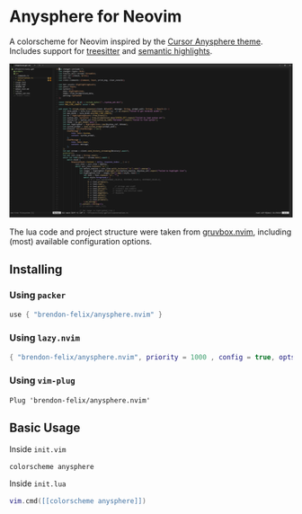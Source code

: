 # Anysphere for Neovim

A colorscheme for Neovim inspired by the [Cursor Anysphere theme](https://github.com/hasokeric/cursor-anysphere-theme). Includes support for [treesitter](https://github.com/nvim-treesitter/nvim-treesitter) and [semantic highlights](https://neovim.io/doc/user/lsp.html#lsp-semantic-highlight).

![Theme Screenshot](./.github/screenshot.png)

The lua code and project structure were taken from [gruvbox.nvim](https://github.com/ellisonleao/gruvbox.nvim), including (most) available configuration options.

## Installing

### Using `packer`

```lua
use { "brendon-felix/anysphere.nvim" }
```

### Using `lazy.nvim`

```lua
{ "brendon-felix/anysphere.nvim", priority = 1000 , config = true, opts = ...}
```

### Using `vim-plug`

```vim
Plug 'brendon-felix/anysphere.nvim'
```

## Basic Usage

Inside `init.vim`

```vim
colorscheme anysphere
```

Inside `init.lua`

```lua
vim.cmd([[colorscheme anysphere]])
```

